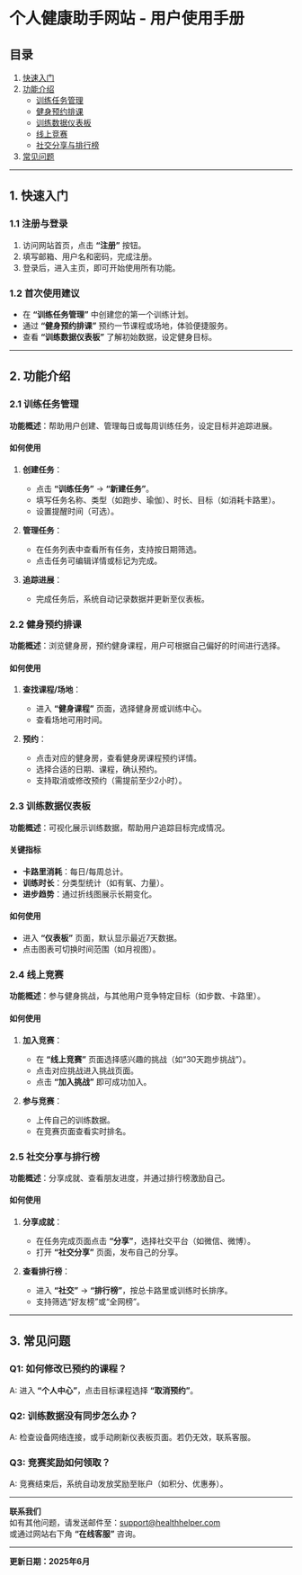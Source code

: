 # 个人健康助手网站 - 用户使用手册

## 目录
1. [快速入门](#1-快速入门)
2. [功能介绍](#2-功能介绍)
    - [训练任务管理](#21-训练任务管理)
    - [健身预约排课](#22-健身预约排课)
    - [训练数据仪表板](#23-训练数据仪表板)
    - [线上竞赛](#24-线上竞赛)
    - [社交分享与排行榜](#25-社交分享与排行榜)
3. [常见问题](#3-常见问题)

---

## 1. 快速入门

### 1.1 注册与登录
1. 访问网站首页，点击 **“注册”** 按钮。
2. 填写邮箱、用户名和密码，完成注册。
3. 登录后，进入主页，即可开始使用所有功能。

### 1.2 首次使用建议
- 在 **“训练任务管理”** 中创建您的第一个训练计划。
- 通过 **“健身预约排课”** 预约一节课程或场地，体验便捷服务。
- 查看 **“训练数据仪表板”** 了解初始数据，设定健身目标。

---

## 2. 功能介绍

### 2.1 训练任务管理
**功能概述**：帮助用户创建、管理每日或每周训练任务，设定目标并追踪进展。

#### 如何使用
1. **创建任务**：
    - 点击 **“训练任务”** → **“新建任务”**。
    - 填写任务名称、类型（如跑步、瑜伽）、时长、目标（如消耗卡路里）。
    - 设置提醒时间（可选）。

2. **管理任务**：
    - 在任务列表中查看所有任务，支持按日期筛选。
    - 点击任务可编辑详情或标记为完成。

3. **追踪进展**：
    - 完成任务后，系统自动记录数据并更新至仪表板。

### 2.2 健身预约排课
**功能概述**：浏览健身房，预约健身课程，用户可根据自己偏好的时间进行选择。

#### 如何使用
1. **查找课程/场地**：
    - 进入 **“健身课程”** 页面，选择健身房或训练中心。
    - 查看场地可用时间。

2. **预约**：
    - 点击对应的健身房，查看健身房课程预约详情。
    - 选择合适的日期、课程，确认预约。
    - 支持取消或修改预约（需提前至少2小时）。

### 2.3 训练数据仪表板
**功能概述**：可视化展示训练数据，帮助用户追踪目标完成情况。

#### 关键指标
- **卡路里消耗**：每日/每周总计。
- **训练时长**：分类型统计（如有氧、力量）。
- **进步趋势**：通过折线图展示长期变化。

#### 如何使用
- 进入 **“仪表板”** 页面，默认显示最近7天数据。
- 点击图表可切换时间范围（如月视图）。

### 2.4 线上竞赛
**功能概述**：参与健身挑战，与其他用户竞争特定目标（如步数、卡路里）。

#### 如何使用
1. **加入竞赛**：
    - 在 **“线上竞赛”** 页面选择感兴趣的挑战（如“30天跑步挑战”）。
    - 点击对应挑战进入挑战页面。
    - 点击 **“加入挑战”** 即可成功加入。

2. **参与竞赛**：
    - 上传自己的训练数据。
    - 在竞赛页面查看实时排名。

### 2.5 社交分享与排行榜
**功能概述**：分享成就、查看朋友进度，并通过排行榜激励自己。

#### 如何使用
1. **分享成就**：
    - 在任务完成页面点击 **“分享”**，选择社交平台（如微信、微博）。
    - 打开 **“社交分享”** 页面，发布自己的分享。

2. **查看排行榜**：
    - 进入 **“社交”** → **“排行榜”**，按总卡路里或训练时长排序。
    - 支持筛选“好友榜”或“全网榜”。

---

## 3. 常见问题

### Q1: 如何修改已预约的课程？
A: 进入 **“个人中心”**，点击目标课程选择 **“取消预约”**。

### Q2: 训练数据没有同步怎么办？
A: 检查设备网络连接，或手动刷新仪表板页面。若仍无效，联系客服。

### Q3: 竞赛奖励如何领取？
A: 竞赛结束后，系统自动发放奖励至账户（如积分、优惠券）。

---

**联系我们**  
如有其他问题，请发送邮件至：support@healthhelper.com  
或通过网站右下角 **“在线客服”** 咨询。

---  
**更新日期：2025年6月**
